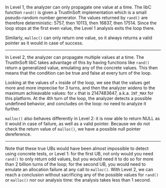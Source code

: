 In Level 1, the analyzer can only propagate one value at a time. The libC
function `rand()` is given a TrustInSoft implementation which is a small
pseudo-random number generator. The values returned by `rand()` are therefore
deterministic: 5757, then 10113, then 16837, then 17514. Since the loop stops at
the first even value, the Level 1 analysis exits the loop there.

Similarly, `malloc()` can only return one value, so it always returns a valid
pointer as it would in case of success.

---

In Level 2, the analyzer can propagate multiple values at a time. The
TrustInSoft libC takes advantage of this by having functions like `rand()`
return a generalized value, emulating any of the concrete values. This then
means that the condition can be true and false at every turn of the loop.

Looking at the values of `x` inside of the loop, we see that the values get more
and more imprecise for 3 turns, and then the analyzer _widens_ to the maximum
achieavable values: for `x` that is 2147483647, a.k.a. `INT_MAX` for this
platform. At the 4th turn of the loop, the analyzer detects a possible undefined
behavior, and concludes on the loop: no need to analyze it further.

`malloc()` also behaves differently in Level 2: it is now able to return NULL as
it would in case of failure, as well as a valid pointer. Because we do not check
the return value of `malloc()`, we have a possible null pointer dereference.

---

Note that these true UBs would have been almost impossible to detect using
concrete tests, or Level 1: for the first UB, not only would you need `rand()`
to only return odd values, but you would need it to do so for more than 2
billion turns of the loop; for the second UB, you would need to emulate an
allocation failure at any call to `malloc()`. With Level 2, we can reach a
conclusion without sacrificing any of the possible values for `rand()` or
`malloc()` nor our analysis time: the analysis takes less than 1 second.
